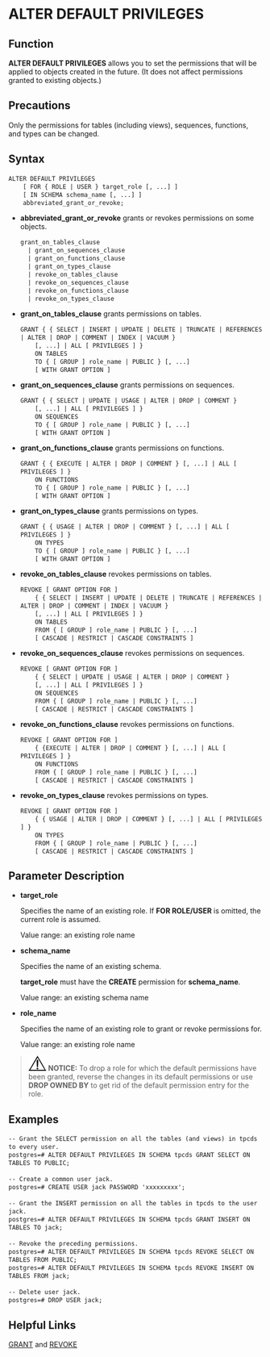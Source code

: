 # ALTER DEFAULT PRIVILEGES<a name="EN-US_TOPIC_0289900961"></a>

## Function<a name="en-us_topic_0283136687_en-us_topic_0237122057_en-us_topic_0059778935_sb6d50f1fe847446bb5943799163d59fb"></a>

**ALTER DEFAULT PRIVILEGES**  allows you to set the permissions that will be applied to objects created in the future. \(It does not affect permissions granted to existing objects.\)

## Precautions<a name="en-us_topic_0283136687_en-us_topic_0237122057_en-us_topic_0059778935_s4737e0edf6af464282c48f14a9d9c0f4"></a>

Only the permissions for tables \(including views\), sequences, functions, and types can be changed.

## Syntax<a name="en-us_topic_0283136687_en-us_topic_0237122057_en-us_topic_0059778935_s760a84be01534119a13af50d2ff535aa"></a>

```
ALTER DEFAULT PRIVILEGES
    [ FOR { ROLE | USER } target_role [, ...] ]
    [ IN SCHEMA schema_name [, ...] ]
    abbreviated_grant_or_revoke;
```

-   **abbreviated\_grant\_or\_revoke**  grants or revokes permissions on some objects.

    ```
    grant_on_tables_clause
      | grant_on_sequences_clause
      | grant_on_functions_clause
      | grant_on_types_clause
      | revoke_on_tables_clause
      | revoke_on_sequences_clause
      | revoke_on_functions_clause
      | revoke_on_types_clause
    ```


-   **grant\_on\_tables\_clause**  grants permissions on tables.

    ```
    GRANT { { SELECT | INSERT | UPDATE | DELETE | TRUNCATE | REFERENCES | ALTER | DROP | COMMENT | INDEX | VACUUM } 
        [, ...] | ALL [ PRIVILEGES ] }
        ON TABLES 
        TO { [ GROUP ] role_name | PUBLIC } [, ...]
        [ WITH GRANT OPTION ]
    ```

-   **grant\_on\_sequences\_clause**  grants permissions on sequences.

    ```
    GRANT { { SELECT | UPDATE | USAGE | ALTER | DROP | COMMENT } 
        [, ...] | ALL [ PRIVILEGES ] }
        ON SEQUENCES 
        TO { [ GROUP ] role_name | PUBLIC } [, ...]
        [ WITH GRANT OPTION ]
    ```

-   **grant\_on\_functions\_clause**  grants permissions on functions.

    ```
    GRANT { { EXECUTE | ALTER | DROP | COMMENT } [, ...] | ALL [ PRIVILEGES ] }
        ON FUNCTIONS 
        TO { [ GROUP ] role_name | PUBLIC } [, ...]
        [ WITH GRANT OPTION ]
    ```

-   **grant\_on\_types\_clause**  grants permissions on types.

    ```
    GRANT { { USAGE | ALTER | DROP | COMMENT } [, ...] | ALL [ PRIVILEGES ] }
        ON TYPES 
        TO { [ GROUP ] role_name | PUBLIC } [, ...]
        [ WITH GRANT OPTION ]
    ```

-   **revoke\_on\_tables\_clause**  revokes permissions on tables.

    ```
    REVOKE [ GRANT OPTION FOR ]
        { { SELECT | INSERT | UPDATE | DELETE | TRUNCATE | REFERENCES | ALTER | DROP | COMMENT | INDEX | VACUUM } 
        [, ...] | ALL [ PRIVILEGES ] }
        ON TABLES 
        FROM { [ GROUP ] role_name | PUBLIC } [, ...]
        [ CASCADE | RESTRICT | CASCADE CONSTRAINTS ]
    ```

-   **revoke\_on\_sequences\_clause**  revokes permissions on sequences.

    ```
    REVOKE [ GRANT OPTION FOR ]
        { { SELECT | UPDATE | USAGE | ALTER | DROP | COMMENT } 
        [, ...] | ALL [ PRIVILEGES ] }
        ON SEQUENCES
        FROM { [ GROUP ] role_name | PUBLIC } [, ...]
        [ CASCADE | RESTRICT | CASCADE CONSTRAINTS ]
    ```

-   **revoke\_on\_functions\_clause**  revokes permissions on functions.

    ```
    REVOKE [ GRANT OPTION FOR ]
        { {EXECUTE | ALTER | DROP | COMMENT } [, ...] | ALL [ PRIVILEGES ] }
        ON FUNCTIONS 
        FROM { [ GROUP ] role_name | PUBLIC } [, ...]
        [ CASCADE | RESTRICT | CASCADE CONSTRAINTS ]
    ```

-   **revoke\_on\_types\_clause**  revokes permissions on types.

    ```
    REVOKE [ GRANT OPTION FOR ]
        { { USAGE | ALTER | DROP | COMMENT } [, ...] | ALL [ PRIVILEGES ] }
        ON TYPES 
        FROM { [ GROUP ] role_name | PUBLIC } [, ...]
        [ CASCADE | RESTRICT | CASCADE CONSTRAINTS ]
    ```


## Parameter Description<a name="en-us_topic_0283136687_en-us_topic_0237122057_en-us_topic_0059778935_sb713f37e7b9a40ad936d0bbba0449eb1"></a>

-   **target\_role**

    Specifies the name of an existing role. If  **FOR ROLE/USER**  is omitted, the current role is assumed.

    Value range: an existing role name

-   **schema\_name**

    Specifies the name of an existing schema.

    **target\_role**  must have the  **CREATE**  permission for  **schema\_name**.

    Value range: an existing schema name

-   **role\_name**

    Specifies the name of an existing role to grant or revoke permissions for.

    Value range: an existing role name


>![](public_sys-resources/icon-notice.gif) **NOTICE:** 
>To drop a role for which the default permissions have been granted, reverse the changes in its default permissions or use  **DROP OWNED BY**  to get rid of the default permission entry for the role.

## Examples<a name="en-us_topic_0283136687_en-us_topic_0237122057_en-us_topic_0059778935_s64b82734f0054e559da974687a61e6bf"></a>

```
-- Grant the SELECT permission on all the tables (and views) in tpcds to every user.
postgres=# ALTER DEFAULT PRIVILEGES IN SCHEMA tpcds GRANT SELECT ON TABLES TO PUBLIC;

-- Create a common user jack.
postgres=# CREATE USER jack PASSWORD 'xxxxxxxxx';

-- Grant the INSERT permission on all the tables in tpcds to the user jack.
postgres=# ALTER DEFAULT PRIVILEGES IN SCHEMA tpcds GRANT INSERT ON TABLES TO jack;

-- Revoke the preceding permissions.
postgres=# ALTER DEFAULT PRIVILEGES IN SCHEMA tpcds REVOKE SELECT ON TABLES FROM PUBLIC; 
postgres=# ALTER DEFAULT PRIVILEGES IN SCHEMA tpcds REVOKE INSERT ON TABLES FROM jack;

-- Delete user jack.
postgres=# DROP USER jack;
```

## Helpful Links<a name="en-us_topic_0283136687_en-us_topic_0237122057_en-us_topic_0059778935_s802a1dc228084944b989677194792353"></a>

[GRANT](grant.md)  and  [REVOKE](REVOKE.md)

